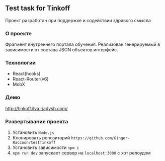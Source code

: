 ## Test task for Tinkoff
Проект разработан при поддержке и содействии здравого смысла
### О проекте
Фрагмент внутреннего портала обучения. Реализован генерируемый в зависимости от состава JSON объектов интерфейс.

### Технологии
+ React(hooks)
+ React-Router(v6)
+ MobX

### Демо
http://tinkoff.ilya.rjadysh.com/

### Развертывание проекта
1. Установить `Node.js`
2. Клонировать репозиторий `https://github.com/Ginger-Raccoon/testTinkoff`
3. Установить зависимости `npm i`
4. `npm run dev` запускает сервер на `localhost:3000` с хот релоудом

